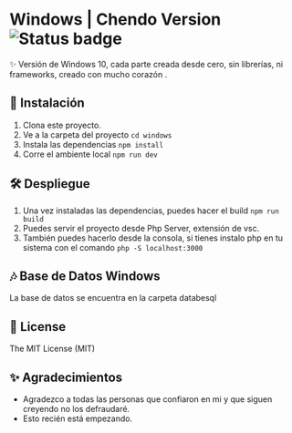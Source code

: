 # Windows | Chendo Version ![Status badge](https://img.shields.io/badge/status-in%70progress-green)

✨ Versión de Windows 10, cada parte creada desde cero, sin librerías, ni frameworks, creado con mucho corazón .


## 🚀 Instalación
1. Clona este proyecto.
2. Ve a la carpeta del proyecto
`cd windows`
3. Instala las dependencias
`npm install`
4. Corre el ambiente local
`npm run dev`

## 🛠 Despliegue
1. Una vez instaladas las dependencias, puedes hacer el build
`npm run build`
2. Puedes servir el proyecto desde Php Server, extensión de vsc.
3. También puedes hacerlo desde la consola, si tienes instalo php en tu sistema con el comando `php -S localhost:3000`

## 🎶 Base de Datos Windows
La base de datos se encuentra en la carpeta databesql

## 🧾 License
The MIT License (MIT)

## ✨ Agradecimientos
* Agradezco a todas las personas que confiaron en mi y que siguen creyendo no los defraudaré.
* Esto recién está empezando.